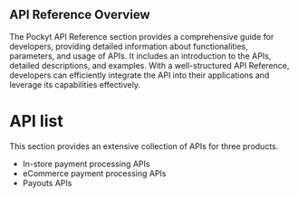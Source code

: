 ## API Reference Overview

The Pockyt API Reference section provides a comprehensive guide for developers, providing detailed information about functionalities, parameters, and usage of APIs. It includes an introduction to the APIs, detailed descriptions, and examples. With a well-structured API Reference, developers can efficiently integrate the API into their applications and leverage its capabilities effectively.

# API  list

This section provides an extensive collection of APIs for three products.

* In-store payment processing APIs
* eCommerce payment processing APIs
* Payouts APIs
